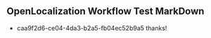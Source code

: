 ## OpenLocalization Workflow Test MarkDown
* caa9f2d6-ce04-4da3-b2a5-fb04ec52b9a5 thanks!

<!--HONumber=Jul16_HO5-->


